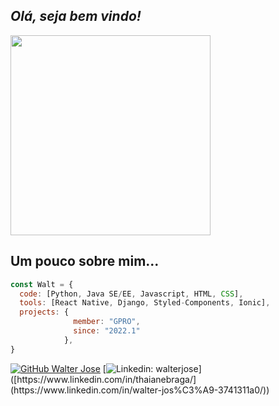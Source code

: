 ## <em> Olá, seja bem vindo!</em>
<img src="https://raw.githubusercontent.com/raghavk16/raghavk16/master/coderman.gif" width="320">

## Um pouco sobre mim...

```javascript
const Walt = {
  code: [Python, Java SE/EE, Javascript, HTML, CSS],
  tools: [React Native, Django, Styled-Components, Ionic],
  projects: {
              member: "GPRO",
              since: "2022.1"
            },
}
```

[![GitHub Walter Jose](https://img.shields.io/github/followers/waltjc?label=follow&style=social)](https://github.com/waltjc) 
[![Linkedin: walterjose](https://img.shields.io/badge/-walterjose-blue?style=flat-square&logo=Linkedin&logoColor=white&link=[https://www.linkedin.com/in/thaianebraga/](https://www.linkedin.com/in/walter-jos%C3%A9-3741311a0/))]([https://www.linkedin.com/in/thaianebraga/](https://www.linkedin.com/in/walter-jos%C3%A9-3741311a0/))

